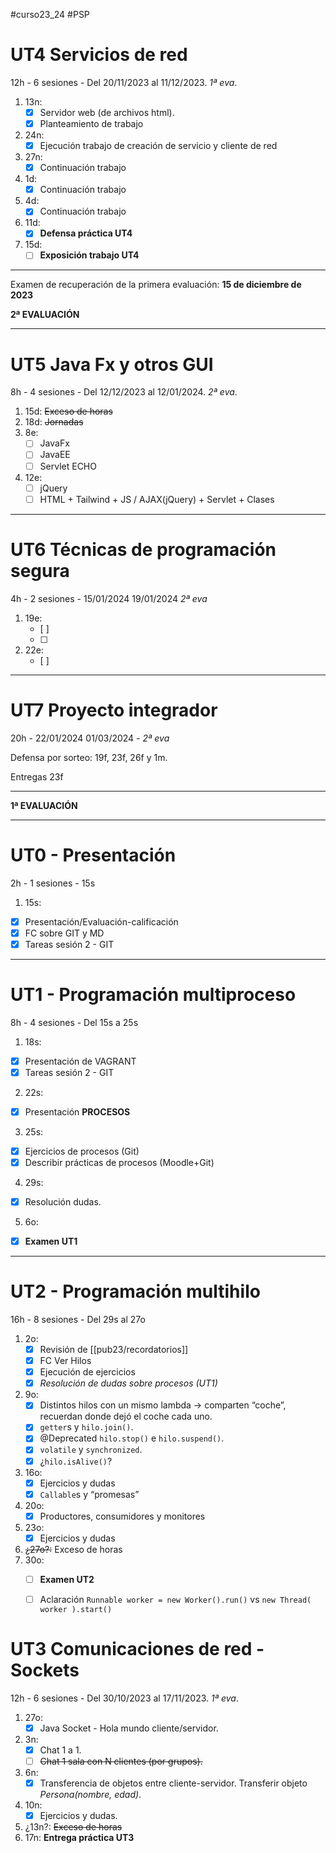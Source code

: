   #curso23_24 #PSP


# UT4 Servicios de red 
12h - 6 sesiones - Del 20/11/2023 al 11/12/2023. *1ª eva*.

1. 13n:
    + [x] Servidor web (de archivos html).
    + [x] Planteamiento de trabajo
2. 24n:
    + [x] Ejecución trabajo de creación de servicio y cliente de red
3. 27n:
    + [x] Continuación trabajo
4. 1d:
    + [x] Continuación trabajo
5. 4d:
    + [x] Continuación trabajo
6. 11d:
    + [x] **Defensa práctica UT4**
7. 15d:
    + [ ] **Exposición trabajo UT4**

---

Examen de recuperación de la primera evaluación: **15 de diciembre de 2023**
 

**2ª EVALUACIÓN**

---
# UT5 Java Fx y otros GUI
8h - 4 sesiones - Del 12/12/2023 al 12/01/2024. *2ª eva*.

1. 15d: ~~Exceso de horas~~
2. 18d: ~~Jornadas~~
3. 8e:
   + [ ] JavaFx
   + [ ] JavaEE
   + [ ] Servlet ECHO
4. 12e:
   + [ ] jQuery
   + [ ] HTML + Tailwind + JS / AJAX(jQuery) + Servlet + Clases

---
# UT6 Técnicas de programación segura 
4h - 2 sesiones - 15/01/2024 19/01/2024 *2ª eva*

1. 19e:
   + [ ] 
   + [ ] 
3. 22e:
   + [ ] 

---
# UT7 Proyecto integrador 
20h - 22/01/2024 01/03/2024 - *2ª eva*

Defensa por sorteo: 19f, 23f, 26f y 1m. 

Entregas 23f

---
**1ª EVALUACIÓN**

---

# UT0 - Presentación
2h - 1 sesiones - 15s

1. 15s:
  * [x] Presentación/Evaluación-calificación
  * [x] FC sobre GIT y MD
  * [x] Tareas sesión 2 - GIT
  
---

# UT1 - Programación multiproceso 
8h - 4 sesiones - Del 15s a 25s

1. 18s:
  * [x] Presentación de VAGRANT
  * [x] Tareas sesión 2 - GIT
  
2. 22s:
  * [x] Presentación **PROCESOS**

3. 25s:
  * [x] Ejercicios de procesos (Git)
  * [x] Describir prácticas de procesos (Moodle+Git)

4. 29s:
  * [x] Resolución dudas.
  
5. 6o:
  + [x] **Examen UT1**


---
# UT2 - Programación multihilo 
16h - 8 sesiones - Del 29s al 27o

1. 2o:
    + [x] Revisión de [[pub23/recordatorios]]
    * [x] FC Ver Hilos
    * [x] Ejecución de ejercicios
    * [x] *Resolución de dudas sobre procesos (UT1)*
  
2. 9o:
    + [x] Distintos hilos con un mismo lambda -> comparten “coche”, recuerdan donde dejó el coche cada uno.
    + [x] `getter`s y `hilo.join()`.
    + [x] @Deprecated `hilo.stop()` e `hilo.suspend()`.
    + [x] `volatile` y `synchronized`.
    + [x] ¿`hilo.isAlive()`?
3. 16o:
    + [x] Ejercicios y dudas
    + [x] `Callable`s y “promesas”
4. 20o:
    + [x] Productores, consumidores y monitores
5. 23o:
    + [x] Ejercicios y dudas
6. ~~¿27o?:~~ Exceso de horas
7. 30o:
    * [ ] **Examen UT2**
    * [ ] Aclaración `Runnable worker = new Worker().run()` vs `new Thread( worker ).start()`


# UT3 Comunicaciones de red - Sockets 
12h - 6 sesiones - Del 30/10/2023 al 17/11/2023. *1ª eva*.

1. 27o:
    + [x] Java Socket - Hola mundo cliente/servidor.
2. 3n:
    + [x] Chat 1 a 1.
    + [ ] ~~Chat 1 sala con N clientes (por grupos).~~
3. 6n:
    + [x] Transferencia de objetos entre cliente-servidor. Transferir objeto *Persona(nombre, edad)*.
4. 10n:
    + [x] Ejercicios y dudas.
5. ¿13n?: ~~Exceso de horas~~
6. 17n: **Entrega práctica UT3**